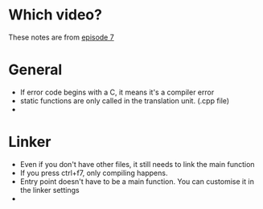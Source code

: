 # Which video?
These notes are from [episode 7](https://www.youtube.com/watch?v=3tIqpEmWMLI&list=PLlrATfBNZ98dudnM48yfGUldqGD0S4FFb&index=7)

# General
- If error code begins with a C, it means it's a compiler error
- static functions are only called in the translation unit. (.cpp file)
- 
# Linker
- Even if you don't have other files, it still needs to link the main function
- If you press ctrl+f7, only compiling happens.
- Entry point doesn't have to be a main function. You can customise it in the linker settings
- 